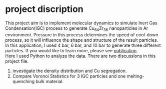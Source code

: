 # project discription
This project aim is to implement molecular dynamics to simulate Inert Gas Condensation(IGC) process to generate Cu<sub>64</sub>Zr<sub>36</sub> nanoparticles in Ar environment. Pressure in this process determines the speed of cool-down process, so it will influence the shape and structure of the result particles. In this application, I used 4 bar, 6 bar, and 10 bar to generate three different particles. If you would like to learn more, please see [publication](https://journals.aps.org/prb/abstract/10.1103/PhysRevB.81.115451).<br>
Here I used Python to analyze the data. There are two discussions in this project file.
1. investigate the density distribution and Cu segregation.
2. Compare Voronoi Statistics for 3 IGC particles and one melting-quenching bulk material.
